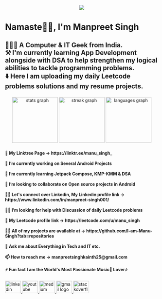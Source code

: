 <div align="center">
  <img src="https://profile-counter.glitch.me/I-am-Manu-Singh/count.svg?"  />
</div>

###

<h1 align="left">Namaste🙏🏻, I'm Manpreet Singh</h1>

###

<h2 align="left">👨🏻‍💻 A Computer & IT Geek from India.<br>⚒️ I'm currently learning App Development alongside with DSA to help strengthen my logical abilities to tackle programming problems. <br>⬇️ Here I am uploading my daily Leetcode problems solutions and my resume projects.</h2>

###
###

<div align="center">
  <img src="https://github-readme-stats.vercel.app/api?username=I-am-Manu-Singh&hide_title=false&hide_rank=false&show_icons=true&include_all_commits=true&count_private=true&disable_animations=false&theme=dracula&locale=en&hide_border=false" height="150" alt="stats graph"  />
  <img src="https://streak-stats.demolab.com?user=I-am-Manu-Singh&locale=en&mode=daily&theme=dracula&hide_border=false&border_radius=5" height="150" alt="streak graph"  />
  <img src="https://github-readme-stats.vercel.app/api/top-langs?username=I-am-Manu-Singh&locale=en&hide_title=false&layout=compact&card_width=320&langs_count=5&theme=dracula&hide_border=false" height="150" alt="languages graph"  />
</div>

###
<h4 align="left">🔗 My Linktree Page -> https://linktr.ee/manu_singh_<br><br>🔭 I’m currently working on Several Android Projects<br><br>🌱 I’m currently learning Jetpack Compose, KMP-KMM & DSA<br><br>👯 I’m looking to collaborate on Open source projects in Android<br><br>👨‍💻 Let's connect over Linkedin, My Linkedin profile link -> https://www.linkedin.com/in/manpreet-singh001/<br><br>🫱🏻 I’m looking for help with Discussion of daily Leetcode problems<br><br>🤝 My Leetcode profile link -> https://leetcode.com/u/manu_singh<br><br>👨‍💻 All of my projects are available at -> https://github.com/I-am-Manu-Singh?tab=repositories<br><br>💬 Ask me about Everything in Tech and IT etc.<br><br>📫 How to reach me -> manpreetsinghkainth25@gmail.com
<br><br>⚡ Fun fact I am the World's Most Passionate Music🎵 Lover🎶</h4>

###

<div align="left">
  <a href="https://www.linkedin.com/in/manpreet-singh001/" target="_blank">
    <img src="https://raw.githubusercontent.com/maurodesouza/profile-readme-generator/master/src/assets/icons/social/linkedin/default.svg" width="52" height="40" alt="linkedin logo"  />
  </a>
  <a href="https://www.youtube.com/@manu-singh" target="_blank">
    <img src="https://raw.githubusercontent.com/maurodesouza/profile-readme-generator/master/src/assets/icons/social/youtube/default.svg" width="52" height="40" alt="youtube logo"  />
  </a>
  <a href="https://medium.com/@manu-singh" target="_blank">
    <img src="https://raw.githubusercontent.com/maurodesouza/profile-readme-generator/master/src/assets/icons/social/medium/default.svg" width="52" height="40" alt="medium logo"  />
  </a>
  <a href="mailto:example@gmail.com?subject=Hello&body=I%20wanted%20to%20reach%20out!" target="_blank">
    <img src="https://raw.githubusercontent.com/maurodesouza/profile-readme-generator/master/src/assets/icons/social/gmail/default.svg" width="52" height="40" alt="gmail logo"  />
  </a>
  <a href="https://stackoverflow.com/users/13145684/manu-singh" target="_blank">
    <img src="https://raw.githubusercontent.com/maurodesouza/profile-readme-generator/master/src/assets/icons/social/stackoverflow/default.svg" width="52" height="40" alt="stackoverflow logo"  />
  </a>
</div>



<div align="left">
</div>

###
